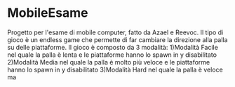 # MobileEsame
Progetto per l'esame di mobile computer, fatto da Azael e Reevoc. 
Il tipo di gioco è un endless game che permette di far cambiare la direzione alla palla su delle piattaforme.
Il gioco è composto da 3 modalità:
1)Modalità Facile nel quale la palla è lenta e le piattaforme hanno lo spawn in y disabilitato 
2)Modalità Media nel quale la palla è molto più veloce e le piattaforme hanno lo spawn in y disabilitato
3)Modalità Hard nel quale la palla è veloce ma 
